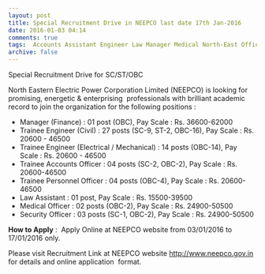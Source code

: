 ```yaml
---
layout: post
title: Special Recruitment Drive in NEEPCO last date 17th Jan-2016   
date: 2016-01-03 04:14
comments: true
tags:  Accounts Assistant Engineer Law Manager Medical North-East Officer Public-Sector Security Special Drive Trainee 
archive: false
---
```

Special Recruitment Drive for SC/ST/OBC  

North Eastern Electric Power Corporation Limited (NEEPCO) is looking for promising, energetic & enterprising  professionals with brilliant academic record to join the organization for the following positions :

- Manager (Finance) : 01 post (OBC), Pay Scale : Rs. 36600-62000
- Trainee Engineer (Civil) : 27 posts (SC-9, ST-2, OBC-16), Pay Scale : Rs. 20600 - 46500  
- Trainee Engineer (Electrical / Mechanical) : 14 posts (OBC-14), Pay Scale : Rs. 20600 - 46500 
- Trainee Accounts Officer : 04 posts (SC-2, OBC-2), Pay Scale : Rs. 20600-46500
- Trainee Personnel Officer : 04 posts (OBC-4), Pay Scale : Rs. 20600-46500
- Law Assistant : 01 post, Pay Scale : Rs. 15500-39500
- Medical Officer : 02 posts (OBC-2), Pay Scale : Rs. 24900-50500
- Security Officer : 03 posts (SC-1, OBC-2), Pay Scale : Rs. 24900-50500 

**How to Apply** :  Apply Online at NEEPCO website from 03/01/2016 to 17/01/2016 only.  

Please visit Recruitment Link at NEEPCO website <http://www.neepco.gov.in> for details and online application  format.  
   




